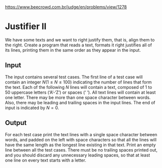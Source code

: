 https://www.beecrowd.com.br/judge/en/problems/view/1278

# Justifier II

We have some texts and we want to right justify them, that is, align them to the
right. Create a program that reads a text, formats it right justifies all of its
lines, printing them in the same order as they appear in the input.

## Input

The input contains several test cases. The first line of a test case will
contain an integer $N (1 \leq N \leq 100)$ indicating the number of lines that
form the text. Each of the following $N$ lines will contain a text, composed of 1
to 50 uppercase letters (‘A’-‘Z’) or spaces (‘ ’). All text lines will contain
at least one letter. There may be more than one space character between words.
Also, there may be leading and trailing spaces in the input lines. The end of
input is indicated by $N = 0$.

## Output

For each test case print the text lines with a single space character between
words, and padded on the left with space characters so that all the lines will
have the same length as the longest line existing in that text. Print an empty
line between all the test cases. There must be no trailing spaces printed out,
and you should discard any unnecessary leading spaces, so that at least one line
on every text starts with a letter.

